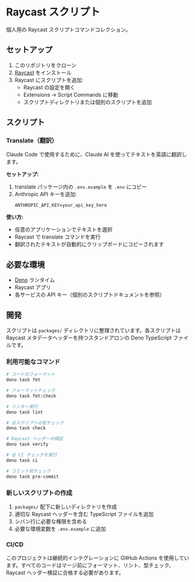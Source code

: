 # Raycast スクリプト

個人用の Raycast スクリプトコマンドコレクション。

## セットアップ

1. このリポジトリをクローン
2. [Raycast](https://raycast.com/) をインストール
3. Raycast にスクリプトを追加:
   - Raycast の設定を開く
   - Extensions → Script Commands に移動
   - スクリプトディレクトリまたは個別のスクリプトを追加

## スクリプト

### Translate（翻訳）

Claude Code で使用するために、Claude AI を使ってテキストを英語に翻訳します。

**セットアップ:**

1. translate パッケージ内の `.env.example` を `.env` にコピー
2. Anthropic API キーを追加:
   ```
   ANTHROPIC_API_KEY=your_api_key_here
   ```

**使い方:**

- 任意のアプリケーションでテキストを選択
- Raycast で translate コマンドを実行
- 翻訳されたテキストが自動的にクリップボードにコピーされます

## 必要な環境

- [Deno](https://deno.land/) ランタイム
- Raycast アプリ
- 各サービスの API キー（個別のスクリプトドキュメントを参照）

## 開発

スクリプトは `packages/` ディレクトリに整理されています。各スクリプトは Raycast
メタデータヘッダーを持つスタンドアロンの Deno TypeScript ファイルです。

### 利用可能なコマンド

```bash
# コードのフォーマット
deno task fmt

# フォーマットチェック
deno task fmt:check

# リンター実行
deno task lint

# 全スクリプトの型チェック
deno task check

# Raycast ヘッダーの検証
deno task verify

# 全 CI チェックを実行
deno task ci

# コミット前チェック
deno task pre-commit
```

### 新しいスクリプトの作成

1. `packages/` 配下に新しいディレクトリを作成
2. 適切な Raycast ヘッダーを含む TypeScript ファイルを追加
3. シバン行に必要な権限を含める
4. 必要な環境変数を `.env.example` に追加

### CI/CD

このプロジェクトは継続的インテグレーションに GitHub Actions を使用しています。すべてのコードはマージ前にフォーマット、リント、型チェック、Raycast ヘッダー検証に合格する必要があります。
